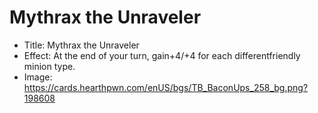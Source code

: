# Mythrax the Unraveler
- Title:  Mythrax the Unraveler
- Effect:  At the end of your turn, gain+4/+4 for each differentfriendly minion type.
- Image:  https://cards.hearthpwn.com/enUS/bgs/TB_BaconUps_258_bg.png?198608
